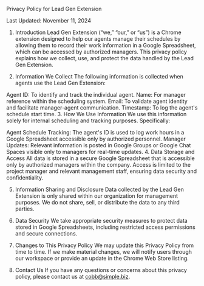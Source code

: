 Privacy Policy for Lead Gen Extension

Last Updated: November 11, 2024

1. Introduction
Lead Gen Extension (“we,” “our,” or “us”) is a Chrome extension designed to help our agents manage their schedules by allowing them to record their work information in a Google Spreadsheet, which can be accessed by authorized managers. This privacy policy explains how we collect, use, and protect the data handled by the Lead Gen Extension.

2. Information We Collect
The following information is collected when agents use the Lead Gen Extension:

Agent ID: To identify and track the individual agent.
Name: For manager reference within the scheduling system.
Email: To validate agent identity and facilitate manager-agent communication.
Timestamp: To log the agent's schedule start time.
3. How We Use Information
We use this information solely for internal scheduling and tracking purposes. Specifically:

Agent Schedule Tracking: The agent's ID is used to log work hours in a Google Spreadsheet accessible only by authorized personnel.
Manager Updates: Relevant information is posted in Google Groups or Google Chat Spaces visible only to managers for real-time updates.
4. Data Storage and Access
All data is stored in a secure Google Spreadsheet that is accessible only by authorized managers within the company. Access is limited to the project manager and relevant management staff, ensuring data security and confidentiality.

5. Information Sharing and Disclosure
Data collected by the Lead Gen Extension is only shared within our organization for management purposes. We do not share, sell, or distribute the data to any third parties.

6. Data Security
We take appropriate security measures to protect data stored in Google Spreadsheets, including restricted access permissions and secure connections.

7. Changes to This Privacy Policy
We may update this Privacy Policy from time to time. If we make material changes, we will notify users through our workspace or provide an update in the Chrome Web Store listing.

8. Contact Us
If you have any questions or concerns about this privacy policy, please contact us at cobb@simple.biz.
